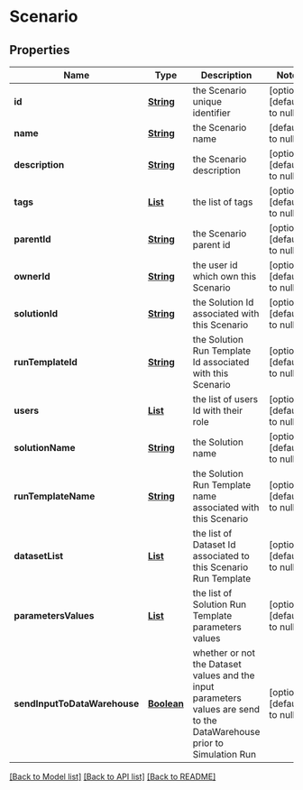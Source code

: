 # Scenario
## Properties

Name | Type | Description | Notes
------------ | ------------- | ------------- | -------------
**id** | [**String**](string.md) | the Scenario unique identifier | [optional] [default to null]
**name** | [**String**](string.md) | the Scenario name | [default to null]
**description** | [**String**](string.md) | the Scenario description | [optional] [default to null]
**tags** | [**List**](string.md) | the list of tags | [optional] [default to null]
**parentId** | [**String**](string.md) | the Scenario parent id | [optional] [default to null]
**ownerId** | [**String**](string.md) | the user id which own this Scenario | [optional] [default to null]
**solutionId** | [**String**](string.md) | the Solution Id associated with this Scenario | [optional] [default to null]
**runTemplateId** | [**String**](string.md) | the Solution Run Template Id associated with this Scenario | [optional] [default to null]
**users** | [**List**](ScenarioUser.md) | the list of users Id with their role | [optional] [default to null]
**solutionName** | [**String**](string.md) | the Solution name | [optional] [default to null]
**runTemplateName** | [**String**](string.md) | the Solution Run Template name associated with this Scenario | [optional] [default to null]
**datasetList** | [**List**](string.md) | the list of Dataset Id associated to this Scenario Run Template | [optional] [default to null]
**parametersValues** | [**List**](ScenarioRunTemplateParameterValue.md) | the list of Solution Run Template parameters values | [optional] [default to null]
**sendInputToDataWarehouse** | [**Boolean**](boolean.md) | whether or not the Dataset values and the input parameters values are send to the DataWarehouse prior to Simulation Run | [optional] [default to null]

[[Back to Model list]](../README.md#documentation-for-models) [[Back to API list]](../README.md#documentation-for-api-endpoints) [[Back to README]](../README.md)


